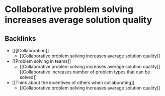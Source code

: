# Collaborative problem solving increases average solution quality

## Backlinks
* [[§Collaboration]]
	* [[Collaborative problem solving increases average solution quality]]
* [[Problem solving in teams]]
	* [[Collaborative problem solving increases average solution quality]]
[[Collaborative increases number of problem types that can be solved]]
* [[Think about the incentives of others when collaborating]]
	* [[Collaborative problem solving increases average solution quality]]

<!-- {BearID:DD7F6CFB-576A-4666-83B0-406A4C9C1DBF-32756-0000332B9D031FCB} -->
